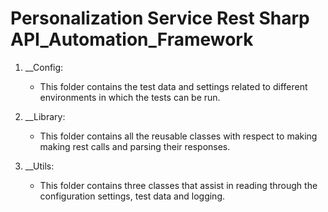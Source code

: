 # **Personalization Service Rest Sharp API_Automation_Framework**

1.  __Config:
    - This folder contains the test data and settings related to different environments in which the tests can be run.

2.  __Library:
    - This folder contains all the reusable classes with respect to making making rest calls and parsing their responses.

3.  __Utils:
	  - This folder contains three classes that assist in reading through the configuration settings, test data and logging.
